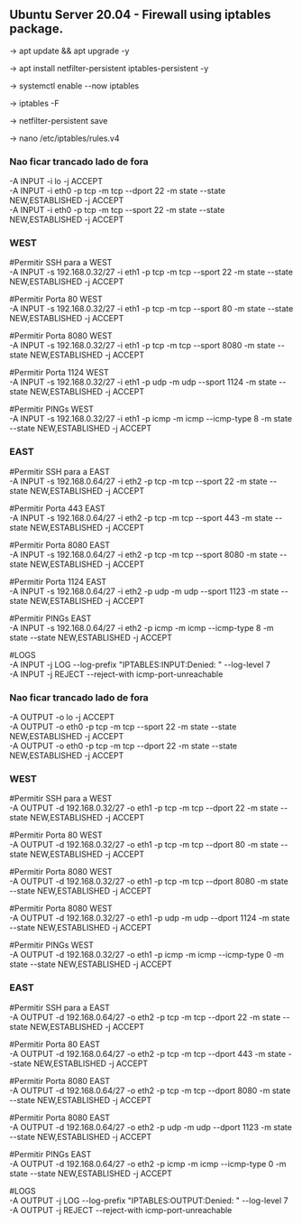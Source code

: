## Ubuntu Server 20.04 - Firewall using iptables package.

-> apt update && apt upgrade -y

-> apt install netfilter-persistent iptables-persistent -y


-> systemctl enable --now iptables


-> iptables -F


-> netfilter-persistent save


-> nano /etc/iptables/rules.v4



### Nao ficar trancado lado de fora
-A INPUT -i lo -j ACCEPT
<br>
-A INPUT -i eth0 -p tcp -m tcp --dport 22 -m state --state NEW,ESTABLISHED -j ACCEPT
<br>
-A INPUT -i eth0 -p tcp -m tcp --sport 22 -m state --state NEW,ESTABLISHED -j ACCEPT

### WEST ###
#Permitir SSH para a WEST
<br>
-A INPUT -s 192.168.0.32/27 -i eth1 -p tcp -m tcp --sport 22 -m state --state NEW,ESTABLISHED -j ACCEPT
<br>

#Permitir Porta 80 WEST
<br>
-A INPUT -s 192.168.0.32/27 -i eth1 -p tcp -m tcp --sport 80 -m state --state NEW,ESTABLISHED -j ACCEPT
<br>

#Permitir Porta 8080 WEST
<br>
-A INPUT -s 192.168.0.32/27 -i eth1 -p tcp -m tcp --sport 8080 -m state --state NEW,ESTABLISHED -j ACCEPT
<br>

#Permitir Porta 1124 WEST
<br>
-A INPUT -s 192.168.0.32/27 -i eth1 -p udp -m udp --sport 1124 -m state --state NEW,ESTABLISHED -j ACCEPT
<br>

#Permitir PINGs WEST
<br>
-A INPUT -s 192.168.0.32/27 -i eth1 -p icmp -m icmp --icmp-type 8 -m state --state NEW,ESTABLISHED -j ACCEPT

### EAST 
#Permitir SSH para a EAST
<br>
-A INPUT -s 192.168.0.64/27 -i eth2 -p tcp -m tcp --sport 22 -m state --state NEW,ESTABLISHED -j ACCEPT
<br>

#Permitir Porta 443 EAST
<br>
-A INPUT -s 192.168.0.64/27 -i eth2 -p tcp -m tcp --sport 443 -m state --state NEW,ESTABLISHED -j ACCEPT
<br>

#Permitir Porta 8080 EAST
<br>
-A INPUT -s 192.168.0.64/27 -i eth2 -p tcp -m tcp --sport 8080 -m state --state NEW,ESTABLISHED -j ACCEPT
<br>

#Permitir Porta 1124 EAST
<br>
-A INPUT -s 192.168.0.64/27 -i eth2 -p udp -m udp --sport 1123 -m state --state NEW,ESTABLISHED -j ACCEPT
<br>

#Permitir PINGs EAST
<br>
-A INPUT -s 192.168.0.64/27 -i eth2 -p icmp -m icmp --icmp-type 8 -m state --state NEW,ESTABLISHED -j ACCEPT
<br>

#LOGS
<br>
-A INPUT -j LOG --log-prefix "IPTABLES:INPUT:Denied: " --log-level 7
<br>
-A INPUT -j REJECT --reject-with icmp-port-unreachable



### Nao ficar trancado lado de fora

-A OUTPUT -o lo -j ACCEPT
<br>
-A OUTPUT -o eth0 -p tcp -m tcp --sport 22 -m state --state NEW,ESTABLISHED -j ACCEPT
<br>
-A OUTPUT -o eth0 -p tcp -m tcp --dport 22 -m state --state NEW,ESTABLISHED -j ACCEPT
<br>

### WEST ###
#Permitir SSH para a WEST
<br>
-A OUTPUT -d 192.168.0.32/27 -o eth1 -p tcp -m tcp --dport 22 -m state --state NEW,ESTABLISHED -j ACCEPT
<br>

#Permitir Porta 80 WEST
<br>
-A OUTPUT -d 192.168.0.32/27 -o eth1 -p tcp -m tcp --dport 80 -m state --state NEW,ESTABLISHED -j ACCEPT
<br>

#Permitir Porta 8080 WEST
<br>
-A OUTPUT -d 192.168.0.32/27 -o eth1 -p tcp -m tcp --dport 8080 -m state --state NEW,ESTABLISHED -j ACCEPT
<br>

#Permitir Porta 8080 WEST
<br>
-A OUTPUT -d 192.168.0.32/27 -o eth1 -p udp -m udp --dport 1124 -m state --state NEW,ESTABLISHED -j ACCEPT
<br>

#Permitir PINGs WEST
<br>
-A OUTPUT -d 192.168.0.32/27 -o eth1 -p icmp -m icmp --icmp-type 0 -m state --state NEW,ESTABLISHED -j ACCEPT

### EAST ###

#Permitir SSH para a EAST
<br>
-A OUTPUT -d 192.168.0.64/27 -o eth2 -p tcp -m tcp --dport 22 -m state --state NEW,ESTABLISHED -j ACCEPT
<br>

#Permitir Porta 80 EAST
<br>
-A OUTPUT -d 192.168.0.64/27 -o eth2 -p tcp -m tcp --dport 443 -m state --state NEW,ESTABLISHED -j ACCEPT
<br>

#Permitir Porta 8080 EAST
<br>
-A OUTPUT -d 192.168.0.64/27 -o eth2 -p tcp -m tcp --dport 8080 -m state --state NEW,ESTABLISHED -j ACCEPT
<br>

#Permitir Porta 8080 EAST
<br>
-A OUTPUT -d 192.168.0.64/27 -o eth2 -p udp -m udp --dport 1123 -m state --state NEW,ESTABLISHED -j ACCEPT
<br>

#Permitir PINGs EAST
<br>
-A OUTPUT -d 192.168.0.64/27 -o eth2 -p icmp -m icmp --icmp-type 0 -m state --state NEW,ESTABLISHED -j ACCEPT
<br>

#LOGS
<br>
-A OUTPUT -j LOG --log-prefix "IPTABLES:OUTPUT:Denied: " --log-level 7
<br>
-A OUTPUT -j REJECT --reject-with icmp-port-unreachable

